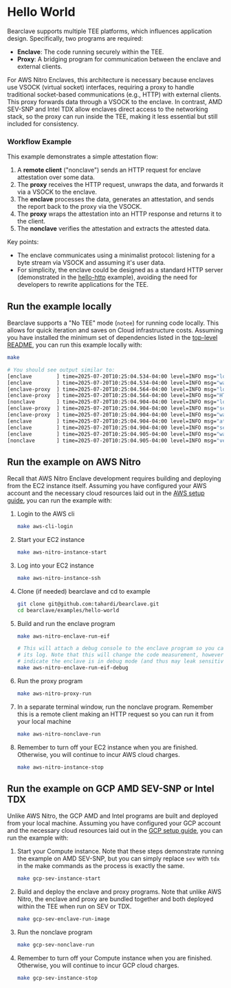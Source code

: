 # Hello World
Bearclave supports multiple TEE platforms, which influences application design.
Specifically, two programs are required:
- **Enclave**: The code running securely within the TEE.
- **Proxy**: A bridging program for communication between the enclave and 
external clients.

For AWS Nitro Enclaves, this architecture is necessary because enclaves use
VSOCK (virtual socket) interfaces, requiring a proxy to handle traditional
socket-based communications (e.g., HTTP) with external clients. This proxy
forwards data through a VSOCK to the enclave. In contrast, AMD SEV-SNP and
Intel TDX allow enclaves direct access to the networking stack, so the proxy
can run inside the TEE, making it less essential but still included for
consistency.

### Workflow Example
This example demonstrates a simple attestation flow:
1. A **remote client** ("nonclave") sends an HTTP request for enclave
attestation over some data.
2. The **proxy** receives the HTTP request, unwraps the data, and forwards it
via a VSOCK to the enclave.
3. The **enclave** processes the data, generates an attestation, and sends the
report back to the proxy via the VSOCK.
4. The **proxy** wraps the attestation into an HTTP response and returns it to
the client.
5. The **nonclave** verifies the attestation and extracts the attested data.

Key points:
- The enclave communicates using a minimalist protocol: listening for a byte
stream via VSOCK and assuming it's user data.
- For simplicity, the enclave could be designed as a standard HTTP server
(demonstrated in the [hello-http](../hello-http/README.md) example),
avoiding the need for developers to rewrite applications for the TEE.

## Run the example locally
Bearclave supports a "No TEE" mode (`notee`) for running code locally. This
allows for quick iteration and saves on Cloud infrastructure costs. Assuming
you have installed the minimum set of dependencies listed in the
[top-level README](../../README.md), you can run this example locally with:

```bash
make

# You should see output similar to:
[enclave        ] time=2025-07-20T10:25:04.534-04:00 level=INFO msg="loaded config" configs/enclave/notee.yaml="&{Platform:notee Measurement: IPCs:map[enclave:{Endpoint:127.0.0.1:8083} enclave-proxy:{Endpoint:127.0.0.1:8082}] Servers:map[] Proxy:{Port:8080}}"
[enclave        ] time=2025-07-20T10:25:04.534-04:00 level=INFO msg="waiting to receive userdata from enclave-proxy..."
[enclave-proxy  ] time=2025-07-20T10:25:04.564-04:00 level=INFO msg="loaded config" configs/enclave/notee.yaml="&{Platform:notee Measurement: IPCs:map[enclave:{Endpoint:127.0.0.1:8083} enclave-proxy:{Endpoint:127.0.0.1:8082}] Servers:map[] Proxy:{Port:8080}}"
[enclave-proxy  ] time=2025-07-20T10:25:04.564-04:00 level=INFO msg="HTTP server started" addr=0.0.0.0:8080
[nonclave       ] time=2025-07-20T10:25:04.904-04:00 level=INFO msg="loaded config" configs/nonclave/notee.yaml="&{Platform:notee Measurement:Not a TEE platform. Code measurements are not real. IPCs:map[] Servers:map[] Proxy:{Port:8080}}"
[enclave-proxy  ] time=2025-07-20T10:25:04.904-04:00 level=INFO msg="sending userdata to enclave..." userdata="Hello, world!"
[enclave-proxy  ] time=2025-07-20T10:25:04.904-04:00 level=INFO msg="waiting for attestation from enclave..."
[enclave        ] time=2025-07-20T10:25:04.904-04:00 level=INFO msg="attesting userdata" userdata="Hello, world!"
[enclave        ] time=2025-07-20T10:25:04.904-04:00 level=INFO msg="sending attestation to enclave-proxy..."
[enclave        ] time=2025-07-20T10:25:04.905-04:00 level=INFO msg="waiting to receive userdata from enclave-proxy..."
[nonclave       ] time=2025-07-20T10:25:04.905-04:00 level=INFO msg="verified userdata" userdata="Hello, world!"
```

## Run the example on AWS Nitro
Recall that AWS Nitro Enclave development requires building and deploying
from the EC2 instance itself. Assuming you have configured your AWS account
and the necessary cloud resources laid out in the
[AWS setup guide](../../docs/AWS.md), you can run the example with:

1. Login to the AWS cli
    ```bash
    make aws-cli-login 
    ```
2. Start your EC2 instance
    ```bash
    make aws-nitro-instance-start
   ```
3. Log into your EC2 instance
    ```bash
   make aws-nitro-instance-ssh 
   ```
4. Clone (if needed) bearclave and cd to example
    ```bash
   git clone git@github.com:tahardi/bearclave.git
   cd bearclave/examples/hello-world
   ```
5. Build and run the enclave program
    ```bash
    make aws-nitro-enclave-run-eif
    
    # This will attach a debug console to the enclave program so you can see
    # its log. Note that this will change the code measurement, however, to
    # indicate the enclave is in debug mode (and thus may leak sensitive info)
    make aws-nitro-enclave-run-eif-debug
    ```
6. Run the proxy program
    ```bash
   make aws-nitro-proxy-run 
   ```
7. In a separate terminal window, run the nonclave program. Remember this is a
remote client making an HTTP request so you can run it from your local machine
    ```bash
    make aws-nitro-nonclave-run
    ```
8. Remember to turn off your EC2 instance when you are finished. Otherwise, you
will continue to incur AWS cloud charges.
    ```bash
    make aws-nitro-instance-stop 
    ```
   
## Run the example on GCP AMD SEV-SNP or Intel TDX
Unlike AWS Nitro, the GCP AMD and Intel programs are built and deployed from
your local machine. Assuming you have configured your GCP account and the
necessary cloud resources laid out in the [GCP setup guide](../../docs/GCP.md), 
you can run the example with:

1. Start your Compute instance. Note that these steps demonstrate running the
example on AMD SEV-SNP, but you can simply replace `sev` with `tdx` in the make
commands as the process is exactly the same.
    ```bash
    make gcp-sev-instance-start
   ```
2. Build and deploy the enclave and proxy programs. Note that unlike AWS Nitro,
the enclave and proxy are bundled together and both deployed within the TEE
when run on SEV or TDX.
    ```bash
    make gcp-sev-enclave-run-image
    ```
3. Run the nonclave program
    ```bash
   make gcp-sev-nonclave-run
   ```
5. Remember to turn off your Compute instance when you are finished. Otherwise,
you will continue to incur GCP cloud charges.
    ```bash
    make gcp-sev-instance-stop 
    ```